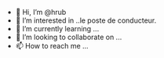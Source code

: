 - 👋 Hi, I’m @hrub
- 👀 I’m interested in ..le poste de conducteur.
- 🌱 I’m currently learning ...
- 💞️ I’m looking to collaborate on ...
- 📫 How to reach me ...

<!---
hrub/hrub is a ✨ special ✨ repository because its `README.md` (this file) appears on your GitHub profile.
You can click the Preview link to take a look at your changes.
--->
